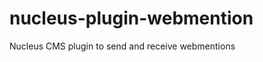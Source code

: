 nucleus-plugin-webmention
=========================

Nucleus CMS plugin to send and receive webmentions
